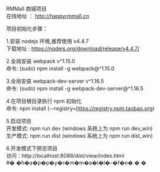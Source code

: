 RMMall 商城项目  
在线地址 ： http://happyrmmall.cn  

项目初始化步骤：  

1.安装 nodejs 环境,推荐使用 v4.4.7  
下载地址 : https://nodejs.org/download/release/v4.4.7/  

2.全局安装 webpack v^1.15.0  
命令: (sudo) npm install -g webpack@^1.15.0  

3.全局安装 webpack-dev-server v^1.16.5  
命令: (sudo) npm install -g webpack-dev-server@^1.16.5  

4.在项目根目录执行 npm 初始化  
命令: npm install (--registry=https://registry.npm.taobao.org)  

5.启动项目  
开发模式: npm run dev (windows 系统上为 npm run dev_win)  
生产模式: npm run dist (windows 系统上为 npm run dist_win)  

6.开发模式下预览项目  
访问：http://localhost:8088/dist/view/index.html  
#� �h�a�p�p�y�r�m�m�a�l�l�-�f�e�
�
�
